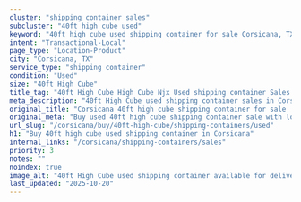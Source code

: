 ```yaml
---
cluster: "shipping container sales"
subcluster: "40ft high cube used"
keyword: "40ft high cube used shipping container for sale Corsicana, TX"
intent: "Transactional-Local"
page_type: "Location-Product"
city: "Corsicana, TX"
service_type: "shipping container"
condition: "Used"
size: "40ft High Cube"
title_tag: "40ft High Cube High Cube Njx Used shipping container Sales in Corsicana | LC Container"
meta_description: "40ft High Cube used shipping container sales in Corsicana. High cube containers with extra height. Fast delivery, competitive pricing. Serving shipping containers area. Quote ID: PM7. Call (214) 524-4168 for your free quote today."
original_title: "Corsicana 40ft high cube shipping container for sale | LC"
original_meta: "Buy used 40ft high cube shipping container sale with local delivery in Corsicana, TX. LC Container — local Since 2003. Request a fast quote today."
url_slug: "/corsicana/buy/40ft-high-cube/shipping-containers/used"
h1: "Buy 40ft high cube used shipping container in Corsicana"
internal_links: "/corsicana/shipping-containers/sales"
priority: 3
notes: ""
noindex: true
image_alt: "40ft High Cube used shipping container available for delivery in Corsicana"
last_updated: "2025-10-20"
---
```


<!-- TODO: Add unique city/inventory copy, images, and internal links here. -->
